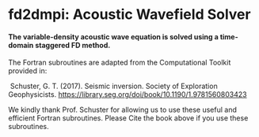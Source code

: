 # fd2dmpi: Acoustic Wavefield Solver

#### The variable-density acoustic wave equation is solved using a time-domain staggered FD method.

The Fortran subroutines are adapted from the Computational Toolkit provided in: 

​	Schuster, G. T. (2017). Seismic inversion. Society of Exploration Geophysicists.  https://library.seg.org/doi/book/10.1190/1.9781560803423

We kindly thank Prof. Schuster for allowing us to use these useful and efficient Fortran subroutines. Please Cite the book above if you use these subroutines.

